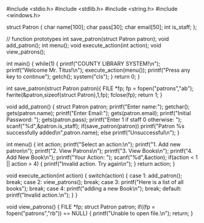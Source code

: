 #include <stdio.h>
#include <stdlib.h>
#include <string.h>
#include <windows.h>

struct Patron {
    char name[100];
    char pass[30];
    char email[50];
    int is_staff;
};

// function prototypes
int save_patron(struct Patron patron);
void add_patron();
int menu();
void execute_action(int action);
void view_patrons();

int main()
{
    while(1) {
        printf("COUNTY LIBRARY SYSTEM!\n");
        printf("Welcome Mr. Titus!\n");
        execute_action(menu());
        printf("Press any key to continue");
        getch();
        system("cls");
    }
    return 0;
}

int save_patron(struct Patron patron){
    FILE *fp;
    fp = fopen("patrons","ab");
    fwrite(&patron,sizeof(struct Patron),1,fp);
    fclose(fp);
    return 1;
}

void add_patron() {
    struct Patron patron;
    printf("Enter name:");
    getchar();
    gets(patron.name);
    printf("Enter Email:");
    gets(patron.email);
    printf("Initial Password: ");
    gets(patron.pass);
    printf("Enter 1 if staff 0 otherwise: ");
    scanf("%d",&patron.is_staff);
    if(save_patron(patron))
        printf("Patron %s successfully added\n",patron.name);
    else
        printf("Unsuccessful\n");
}

int menu()
{
  int action;
  printf("Select an action:\n");
  printf("1. Add new patron\n");
  printf("2. View Patrons\n");
  printf("3. View Books\n");
  printf("4. Add New Book\n");
  printf("Your Action: ");
  scanf("%d",&action);
  if(action < 1 || action > 4) {
    printf("Invalid action. Try again\n");
  }
  return action;
}

void execute_action(int action) {
    switch(action) {
    case 1:
        add_patron();
        break;
    case 2:
        view_patrons();
        break;
    case 3:
        printf("Here is a list of all books");
        break;
    case 4:
        printf("adding a new Book\n");
        break;
    default:
        printf("Invalid action.\n");
    }
}

void view_patrons() {
    FILE *fp;
    struct Patron patron;
    if((fp = fopen("patrons","rb")) == NULL) {
        printf("Unable to open file.\n");
        return;
    }
